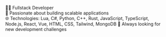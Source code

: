 🧑‍💻 Fullstack Developer  
🔧 Passionate about building scalable applications  
🌐 Technologies: Lua, C#, Python, C++, Rust, JavaScript, TypeScript, Node.js, React, Vue, HTML, CSS, Tailwind, MongoDB
🚀 Always looking for new development challenges
